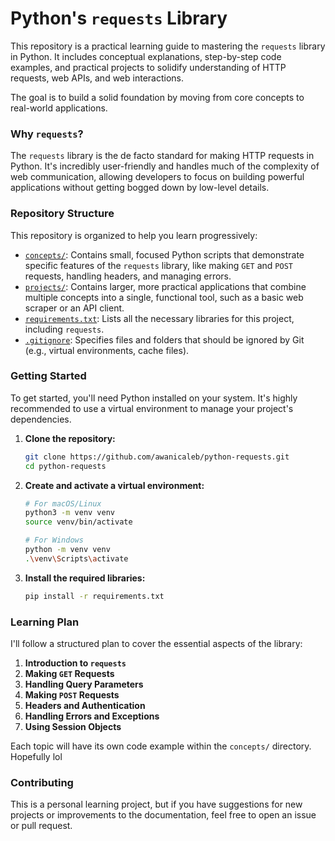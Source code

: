 # Python's `requests` Library

This repository is a practical learning guide to mastering the `requests` library in Python. It includes conceptual explanations, step-by-step code examples, and practical projects to solidify understanding of HTTP requests, web APIs, and web interactions.

The goal is to build a solid foundation by moving from core concepts to real-world applications.

### Why `requests`?

The `requests` library is the de facto standard for making HTTP requests in Python. It's incredibly user-friendly and handles much of the complexity of web communication, allowing developers to focus on building powerful applications without getting bogged down by low-level details.

### Repository Structure

This repository is organized to help you learn progressively:

  - [`concepts/`](./concepts): Contains small, focused Python scripts that demonstrate specific features of the `requests` library, like making `GET` and `POST` requests, handling headers, and managing errors.
  - [`projects/`](./projects): Contains larger, more practical applications that combine multiple concepts into a single, functional tool, such as a basic web scraper or an API client.
  - [`requirements.txt`](./requirements.txt): Lists all the necessary libraries for this project, including `requests`.
  - [`.gitignore`](./.gitignore): Specifies files and folders that should be ignored by Git (e.g., virtual environments, cache files).

### Getting Started

To get started, you'll need Python installed on your system. It's highly recommended to use a virtual environment to manage your project's dependencies.

1.  **Clone the repository:**

    ```bash
    git clone https://github.com/awanicaleb/python-requests.git
    cd python-requests
    ```

2.  **Create and activate a virtual environment:**

    ```bash
    # For macOS/Linux
    python3 -m venv venv
    source venv/bin/activate

    # For Windows
    python -m venv venv
    .\venv\Scripts\activate
    ```

3.  **Install the required libraries:**

    ```bash
    pip install -r requirements.txt
    ```

### Learning Plan

I'll follow a structured plan to cover the essential aspects of the library:

1.  **Introduction to `requests`**
2.  **Making `GET` Requests**
3.  **Handling Query Parameters**
4.  **Making `POST` Requests**
5.  **Headers and Authentication**
6.  **Handling Errors and Exceptions**
7.  **Using Session Objects**

Each topic will have its own code example within the `concepts/` directory. Hopefully lol

### Contributing

This is a personal learning project, but if you have suggestions for new projects or improvements to the documentation, feel free to open an issue or pull request.